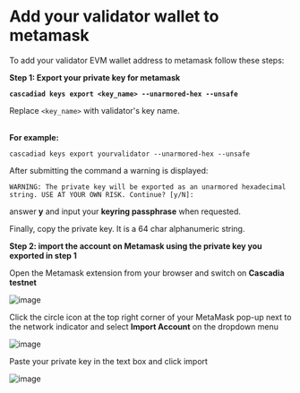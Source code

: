 # Add your validator wallet to metamask

To add your validator EVM wallet address to metamask follow these steps:

**Step 1: Export your private key for metamask**


<pre class="language-javascript"><code class="lang-javascript"><strong>cascadiad keys export &#x3C;key_name> --unarmored-hex --unsafe
</strong></code></pre>

Replace `<key_name>` with validator's key name.

\
**For example:**

```
cascadiad keys export yourvalidator --unarmored-hex --unsafe
```
After submitting the command a warning is displayed:
```
WARNING: The private key will be exported as an unarmored hexadecimal string. USE AT YOUR OWN RISK. Continue? [y/N]:
```
answer **y** and input your **keyring passphrase** when requested.

Finally, copy the private key. It is a 64 char alphanumeric string.


**Step 2: import the account on Metamask using the private key you exported in step 1**


Open the Metamask extension from your browser and switch on **Cascadia testnet**

![image](https://github.com/barolosan/docs/assets/118662233/86097dbe-4fc3-4f4c-835c-909b1e5f5bcb)

Click the circle icon at the top right corner of your MetaMask pop-up next to the network indicator and select **Import Account** on the dropdown menu

![image](https://github.com/barolosan/docs/assets/118662233/93a50f95-f99a-4f17-831c-68b665a2f858)

Paste your private key in the text box and click import

![image](https://github.com/barolosan/docs/assets/118662233/bdc1a42a-41eb-4186-9392-0fee1541bc46)



